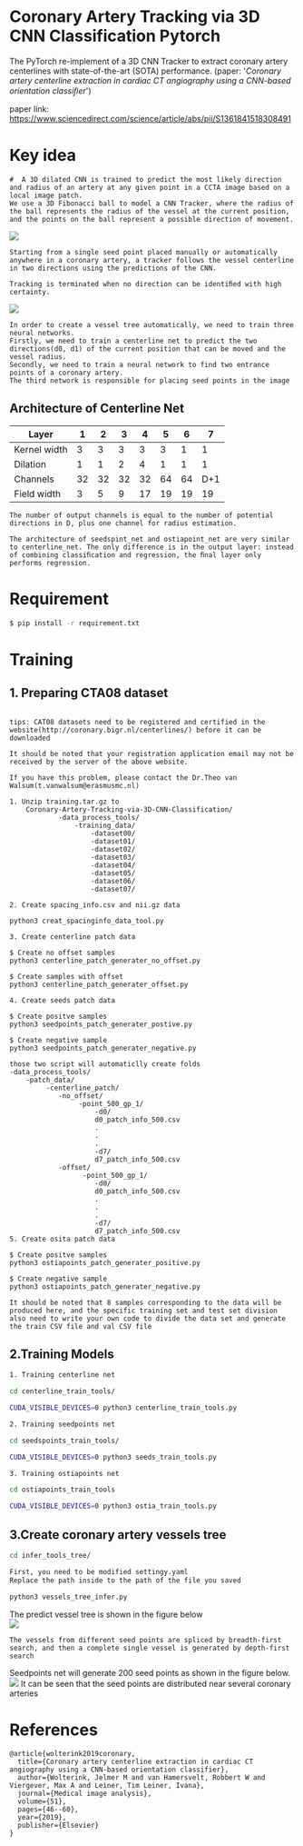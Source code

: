 # Coronary Artery Tracking via 3D CNN Classification Pytorch

The PyTorch re-implement of a 3D CNN Tracker to extract coronary artery centerlines with state-of-the-art (SOTA) performance. (paper: '_Coronary artery centerline extraction in cardiac CT angiography using a CNN-based orientation classiﬁer_')

paper link: https://www.sciencedirect.com/science/article/abs/pii/S1361841518308491

# Key idea
```
#  A 3D dilated CNN is trained to predict the most likely direction and radius of an artery at any given point in a CCTA image based on a local image patch.
We use a 3D Fibonacci ball to model a CNN Tracker, where the radius of the ball represents the radius of the vessel at the current position, and the points on the ball represent a possible direction of movement.
```

![](./example_images/boll.jpg)

```
Starting from a single seed point placed manually or automatically anywhere in a coronary artery, a tracker follows the vessel centerline in two directions using the predictions of the CNN. 

Tracking is terminated when no direction can be identiﬁed with high certainty.
```
![](./example_images/cnn_tracker.png) 

```
In order to create a vessel tree automatically, we need to train three neural networks. 
Firstly, we need to train a centerline net to predict the two directions(d0, d1) of the current position that can be moved and the vessel radius. 
Secondly, we need to train a neural network to find two entrance points of a coronary artery. 
The third network is responsible for placing seed points in the image 
```
## Architecture of Centerline Net

|  Layer   | 1  | 2 |  3 | 4 | 5 | 6 | 7 |  
|  ----  | ----  | ---- | ---- | ---- | ---- | ---- | ---- |
| Kernel width  | 3 | 3 | 3 | 3 | 3 | 1 | 1 |
| Dilation  | 1 | 1 | 2 | 4 | 1 | 1 | 1 |
| Channels | 32 | 32 | 32 | 32 | 64 | 64 | D+1 |
| Field width | 3 | 5 | 9 | 17 | 19 | 19 | 19 |

```
The number of output channels is equal to the number of potential directions in D, plus one channel for radius estimation.

The architecture of seedspint_net and ostiapoint_net are very similar to centerline_net. The only difference is in the output layer: instead of combining classiﬁcation and regression, the ﬁnal layer only performs regression.
```

# Requirement
```bash
$ pip install -r requirement.txt
```
# Training

## 1. Preparing CTA08 dataset
``` 

tips: CAT08 datasets need to be registered and certified in the website(http://coronary.bigr.nl/centerlines/) before it can be downloaded

It should be noted that your registration application email may not be received by the server of the above website. 

If you have this problem, please contact the Dr.Theo van Walsum(t.vanwalsum@erasmusmc.nl)

1. Unzip training.tar.gz to 
    Coronary-Artery-Tracking-via-3D-CNN-Classification/
            -data_process_tools/
                -training_data/
                    -dataset00/
                    -dataset01/
                    -dataset02/
                    -dataset03/
                    -dataset04/
                    -dataset05/
                    -dataset06/
                    -dataset07/

2. Create spacing_info.csv and nii.gz data

python3 creat_spacinginfo_data_tool.py

3. Create centerline patch data      

$ Create no offset samples
python3 centerline_patch_generater_no_offset.py
     
$ Create samples with offset                         
python3 centerline_patch_generater_offset.py

4. Create seeds patch data         

$ Create positve samples
python3 seedpoints_patch_generater_postive.py     

$ Create negative sample    
python3 seedpoints_patch_generater_negative.py

those two script will automaticlly create folds
-data_process_tools/
    -patch_data/
         -centerline_patch/
            -no_offset/
                 -point_500_gp_1/
                     -d0/
                     d0_patch_info_500.csv 
                     .
                     .
                     .
                     -d7/
                     d7_patch_info_500.csv
            -offset/
                  -point_500_gp_1/
                     -d0/
                     d0_patch_info_500.csv
                     .
                     .
                     .
                     -d7/
                     d7_patch_info_500.csv
5. Create osita patch data

$ Create positve samples 
python3 ostiapoints_patch_generater_positive.py

$ Create negative sample    
python3 ostiapoints_patch_generater_negative.py

It should be noted that 8 samples corresponding to the data will be produced here, and the specific training set and test set division also need to write your own code to divide the data set and generate the train CSV file and val CSV file

```                                            
## 2.Training Models
```bash
1. Training centerline net

cd centerline_train_tools/

CUDA_VISIBLE_DEVICES=0 python3 centerline_train_tools.py

2. Training seedpoints net

cd seedspoints_train_tools/

CUDA_VISIBLE_DEVICES=0 python3 seeds_train_tools.py

3. Training ostiapoints net

cd ostiapoints_train_tools

CUDA_VISIBLE_DEVICES=0 python3 ostia_train_tools.py 
```
## 3.Create coronary artery vessels tree
```bash
cd infer_tools_tree/

First, you need to be modified settingy.yaml
Replace the path inside to the path of the file you saved

python3 vessels_tree_infer.py
```               
The predict vessel tree is shown in the figure below           
![](./example_images/vessels_tree.png)
```
The vessels from different seed points are spliced by breadth-first search, and then a complete single vessel is generated by depth-first search
```

Seedpoints net will generate 200 seed points as shown in the figure below. 
![](./example_images/seeds_points.jpg)
It can be seen that the seed points are distributed near several coronary arteries
# References

``` 
@article{wolterink2019coronary,
  title={Coronary artery centerline extraction in cardiac CT angiography using a CNN-based orientation classifier},
  author={Wolterink, Jelmer M and van Hamersvelt, Robbert W and Viergever, Max A and Leiner, Tim Leiner, Ivana},
  journal={Medical image analysis},
  volume={51},
  pages={46--60},
  year={2019},
  publisher={Elsevier}
}
```


